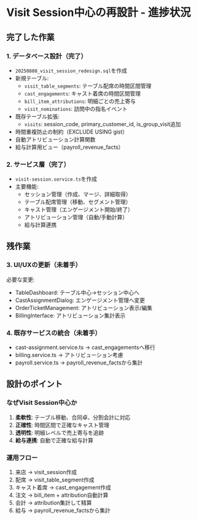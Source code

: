 # Visit Session中心の再設計 - 進捗状況

## 完了した作業

### 1. データベース設計（完了）

- `20250808_visit_session_redesign.sql`を作成
- 新規テーブル:
  - `visit_table_segments`: テーブル配席の時間区間管理
  - `cast_engagements`: キャスト着席の時間区間管理
  - `bill_item_attributions`: 明細ごとの売上寄与
  - `visit_nominations`: 訪問中の指名イベント
- 既存テーブル拡張:
  - `visits`: session_code, primary_customer_id, is_group_visit追加
- 時間重複防止の制約（EXCLUDE USING gist）
- 自動アトリビューション計算関数
- 給与計算用ビュー（payroll_revenue_facts）

### 2. サービス層（完了）

- `visit-session.service.ts`を作成
- 主要機能:
  - セッション管理（作成、マージ、詳細取得）
  - テーブル配席管理（移動、セグメント管理）
  - キャスト管理（エンゲージメント開始/終了）
  - アトリビューション管理（自動/手動計算）
  - 給与計算連携

## 残作業

### 3. UI/UXの更新（未着手）

必要な変更:

- TableDashboard: テーブル中心→セッション中心へ
- CastAssignmentDialog: エンゲージメント管理へ変更
- OrderTicketManagement: アトリビューション表示/編集
- BillingInterface: アトリビューション集計表示

### 4. 既存サービスの統合（未着手）

- cast-assignment.service.ts → cast_engagementsへ移行
- billing.service.ts → アトリビューション考慮
- payroll.service.ts → payroll_revenue_factsから集計

## 設計のポイント

### なぜVisit Session中心か

1. **柔軟性**: テーブル移動、合同卓、分割会計に対応
2. **正確性**: 時間区間で正確なキャスト管理
3. **透明性**: 明細レベルで売上寄与を追跡
4. **給与連携**: 自動で正確な給与計算

### 運用フロー

1. 来店 → visit_session作成
2. 配席 → visit_table_segment作成
3. キャスト着席 → cast_engagement作成
4. 注文 → bill_item + attribution自動計算
5. 会計 → attribution集計して精算
6. 給与 → payroll_revenue_factsから集計

